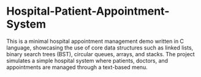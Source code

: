 # Hospital-Patient-Appointment-System
This is a minimal hospital appointment management demo written in C language, showcasing the use of core data structures such as linked lists, binary search trees (BST), circular queues, arrays, and stacks.  The project simulates a simple hospital system where patients, doctors, and appointments are managed through a text-based menu.
